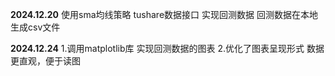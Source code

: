 **2024.12.20**
使用sma均线策略 tushare数据接口 实现回测数据 回测数据在本地生成csv文件


**2024.12.24**
1.调用matplotlib库 实现回测数据的图表 2.优化了图表呈现形式 数据更直观，便于读图